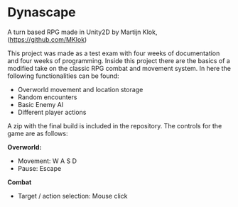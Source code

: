 # Dynascape

A turn based RPG made in Unity2D by Martijn Klok, (https://github.com/MKlok)

This project was made as a test exam with four weeks of documentation and four weeks of programming.
Inside this project there are the basics of a modified take on the classic RPG combat and movement system.
In here the following functionalities can be found:
 - Overworld movement and location storage
 - Random encounters
 - Basic Enemy AI
 - Different player actions

A zip with the final build is included in the repository.
The controls for the game are as follows:

**Overworld:**
 - Movement: W A S D
 - Pause: Escape
 
**Combat**
 - Target / action selection: Mouse click
